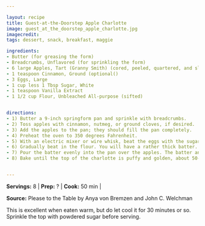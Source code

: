 ```yaml
---

layout: recipe
title: Guest-at-the-Doorstep Apple Charlotte
image: guest_at_the_doorstep_apple_charlotte.jpg
imagecredit: 
tags: dessert, snack, breakfast, maggie

ingredients:
- Butter (for greasing the form)
- Breadcrumbs, Unflavored (for sprinkling the form)
- 6 large Apples, Tart (Granny Smith) (cored, peeled, quartered, and sliced crosswise)
- 1 teaspoon Cinnamon, Ground (optional()
- 3 Eggs, Large
- 1 cup less 1 Tbsp Sugar, White
- 1 teaspoon Vanilla Extract
- 1 1/2 cup Flour, Unbleached All-purpose (sifted)


directions:
- 1) Butter a 9-inch springform pan and sprinkle with breadcrumbs.
- 2) Toss apples with cinnamon, nutmeg, or ground cloves, if desired.
- 3) Add the apples to the pan; they should fill the pan completely.
- 4) Preheat the oven to 350 degrees Fahrenheit.
- 5) With an electric mixer or wire whisk, beat the eggs with the sugar until the mixture is smooth and pale yellow and forms a ribbon when the beaters are lifted. Beat in the vanilla extract.
- 6) Gradually beat in the flour. You will have a rather thick batter.
- 7) Pour the batter evenly into the pan over the apples. The batter and apples should be level.
- 8) Bake until the top of the charlotte is puffy and golden, about 50-55 minutes. Serve at room temperature.


---
```


**Servings:** 8 | **Prep:** ? | **Cook:** 50 min | 

**Source:** Please to the Table by Anya von Bremzen and John C. Welchman

This is excellent when eaten warm, but do let cool it for 30 minutes or so. Sprinkle the top with powdered sugar before serving.
